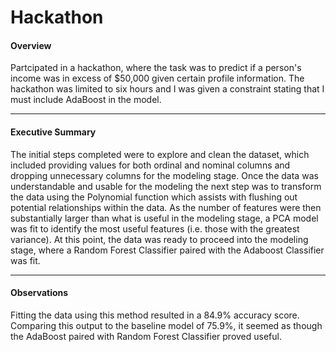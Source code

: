 # Hackathon

#### Overview

Partcipated in a hackathon, where the task was to predict if a person's income was in excess of $50,000 given certain profile information. The hackathon was limited to six hours and I was given a constraint stating that I must include AdaBoost in the model.

---

#### Executive Summary

The initial steps completed were to explore and clean the dataset, which included providing values for both ordinal and nominal columns and dropping unnecessary columns for the modeling stage. Once the data was understandable and usable for the modeling the next step was to transform the data using the Polynomial function which assists with flushing out potential relationships within the data. As the number of features were then substantially larger than what is useful in the modeling stage, a PCA model was fit to identify the most useful features (i.e. those with the greatest variance). At this point, the data was ready to proceed into the modeling stage, where a Random Forest Classifier paired with the Adaboost Classifier was fit. 

---

#### Observations

Fitting the data using this method resulted in a 84.9% accuracy score. Comparing this output to the baseline model of 75.9%, it seemed as though the AdaBoost paired with Random Forest Classifier proved useful.